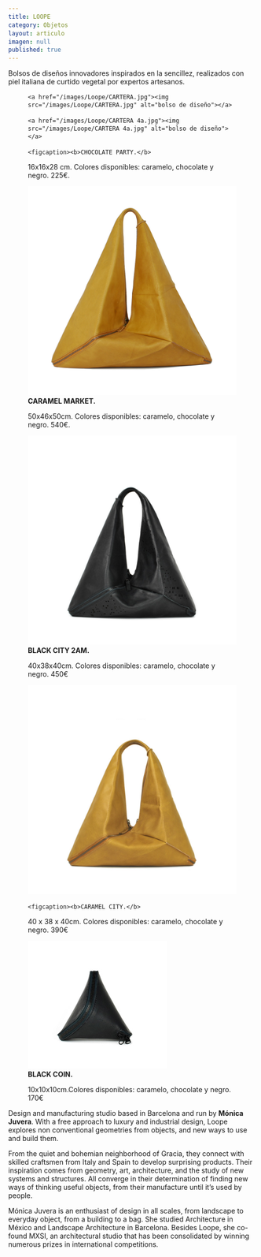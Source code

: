 ```yaml
---
title: LOOPE
category: Objetos
layout: articulo
imagen: null
published: true
---
```

Bolsos de diseños innovadores inspirados en la sencillez, realizados con piel italiana de curtido vegetal por expertos artesanos. 



<figure class="half">

	<a href="/images/Loope/CARTERA.jpg"><img src="/images/Loope/CARTERA.jpg" alt="bolso de diseño"></a>

	<a href="/images/Loope/CARTERA 4a.jpg"><img src="/images/Loope/CARTERA 4a.jpg" alt="bolso de diseño"></a>
  
    <figcaption><b>CHOCOLATE PARTY.</b>
16x16x28 cm. Colores disponibles: caramelo, chocolate y negro. 225€.</figcaption>
</figure>


<div class="figure-group">
<figure>
	<a href="/images/Loope/CARAMEL MARKET.jpg"><img src="/images/Loope/CARAMEL MARKET.jpg" alt="bolso de diseño"></a>
	<figcaption><b>CARAMEL MARKET.</b>
  
50x46x50cm. Colores disponibles: caramelo, chocolate y negro. 540€.</figcaption>
</figure>


<figure>
	<a href="/images/Loope/BLACK CITI 2AM.jpg"><img src="/images/Loope/BLACK CITI 2AM.jpg" alt="bolso de diseño"></a>
	<figcaption><b>BLACK CITY 2AM.</b> 

 40x38x40cm. Colores disponibles: caramelo, chocolate y negro. 450€</figcaption>
</figure>

<figure>
	<a href="/images/Loope/CARAMEL CITY.jpg"><img src="/images/Loope/CARAMEL CITY.jpg" alt="bolso de diseño"></a>

	<figcaption><b>CARAMEL CITY.</b> 

40 x 38 x 40cm. Colores disponibles: caramelo, chocolate y negro. 390€</figcaption>
</figure>
</div>

<figure>
	<a href="/images/Loope/BLACK COIN.jpg"><img src="/images/Loope/BLACK COIN.jpg" alt="bolso de diseño"></a>
	<figcaption><b>BLACK COIN.</b> 
	
10x10x10cm.Colores disponibles: caramelo, chocolate y negro. 170€</figcaption>
</figure>


Design and manufacturing studio based in Barcelona and run by **Mónica Juvera**. With a free approach to luxury and industrial design, Loope explores non conventional geometries from objects, and new ways to use and build them.

From the quiet and bohemian neighborhood of Gracia, they connect with skilled craftsmen from Italy and Spain to develop surprising products. Their inspiration comes from geometry, art, architecture, and the study of new systems and structures. All converge in their determination of finding new ways of thinking useful objects, from their manufacture until it’s used by people.

Mónica Juvera is an enthusiast of design in all scales, from landscape to everyday object, from a building to a bag. She studied Architecture in México and Landscape Architecture in Barcelona. Besides Loope, she co-found MXSI, an architectural studio that has been consolidated by winning numerous prizes in international competitions.


